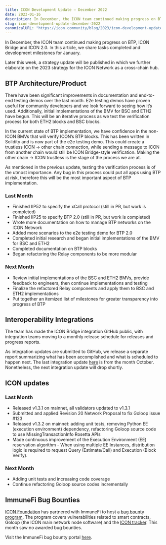 ```yaml
---
title: ICON Development Update – December 2022
date: 2023-01-16
description: In December, the ICON team continued making progress on BTP, ICON Bridge and ICON 2.0. In this article, we’ll share tasks completed and development milestones for January.
slug: icon-development-update-december-2022
canonicalURL: "https://icon.community/blog/2023/icon-development-update-december-2022/"
---
```


In December, the ICON team continued making progress on BTP, ICON Bridge and ICON 2.0. In this article, we share tasks completed and development milestones for January. 

Later this week, a strategy update will be published in which we further elaborate on the 2023 strategy for the ICON Network as a cross-chain hub.

## BTP Architecture/Product

There have been significant improvements in documentation and end-to-end testing demos over the last month. E2e testing demos have proven useful for community developers and we look forward to seeing how it’s used. Additionally, initial implementations of the BMV for BSC and ETH2 have begun. This will be an iterative process as we test the verification process for both ETH2 blocks and BSC blocks. 

In the current state of BTP implementation, we have confidence in the non-ICON BMVs that will verify ICON’s BTP blocks. This has been written in Solidity and is now part of the e2e testing demo. This could create a trustless ICON → other chain connection, while sending a message to ICON from another chain would still be ICON Bridge-style verification. Making the other chain → ICON trustless is the stage of the process we are at.

As mentioned in the previous update, testing the verification process is of the utmost importance. Any bug in this process could put all apps using BTP at risk, therefore this will be the most important aspect of BTP implementation.

### Last Month

- Finished IIP52 to specify the xCall protocol (still in PR, but work is completed)
- Finished IIP25 to specify BTP 2.0 (still in PR, but work is completed)
- Wrote more documentation on how to manage BTP networks on the ICON Network
- Added more scenarios to the e2e testing demo for BTP 2.0
- Completed initial research and began initial implementations of the BMV for BSC and ETH2
- Completed documentation on BTP blocks
- Began refactoring the Relay components to be more modular

### Next Month

- Review initial implementations of the BSC and ETH2 BMVs, provide feedback to engineers, then continue implementations and testing
- Finalize the refactored Relay components and apply them to BSC and ETH2 implementations
- Put together an itemized list of milestones for greater transparency into progress of BTP

## Interoperability Integrations
The team has made the ICON Bridge integration GitHub public, with integration teams moving to a monthly release schedule for releases and progress reports. 

As integration updates are submitted to GitHub, we release a separate report summarizing what has been accomplished and what is scheduled to happen next. The last integration update [here](https://icon.community/blog/2022/icon-integration-update-october-2022/) is from the month October. Nonetheless, the next integration update will drop shortly.

## ICON updates
### Last Month
* Released v1.3.1 on mainnet, all validators updated to v1.3.1
* Submitted and applied Revision 20 Network Proposal to fix Goloop issue #123
* Released v1.3.2 on mainnet: adding unit tests, removing Python EE (execution environment) dependency, refactoring Goloop source code to use MissingTransactionInfo Rosetta APIs
* Made continuous improvement of the Execution Environment (EE) reservation algorithm - When using multiple EE Instances, distribution logic is required to request Query (Estimate/Call) and Execution (Block Verify).
### Next Month
* Adding unit tests and increasing code coverage 
* Continue refactoring Goloop source codes incrementally 

## ImmuneFi Bug Bounties
[ICON Foundation](https://icon.foundation/) has partnered with ImmuneFi to host a [bug bounty program](https://icon.community/blog/2022/icon-foundation-partners-with-immunefi-for-bug-bounty-program/). The program covers vulnerabilities related to smart contracts, Goloop (the ICON main network node software) and the [ICON tracker](https://tracker.icon.community/). This month saw no awarded bug bounties.

Visit the ImmuneFi bug bounty portal [here](https://immunefi.com/bounty/icon/).
